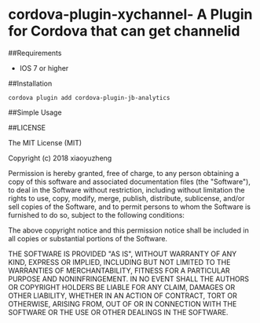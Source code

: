 # cordova-plugin-xychannel- A Plugin for Cordova that can get channelid

##Requirements

 - IOS 7 or higher

##Installation

    cordova plugin add cordova-plugin-jb-analytics
    
##Simple Usage


  
##LICENSE

The MIT License (MIT)

Copyright (c) 2018 xiaoyuzheng

Permission is hereby granted, free of charge, to any person obtaining a copy of this software and associated documentation files (the "Software"), to deal in the Software without restriction, including without limitation the rights to use, copy, modify, merge, publish, distribute, sublicense, and/or sell copies of the Software, and to permit persons to whom the Software is furnished to do so, subject to the following conditions:

The above copyright notice and this permission notice shall be included in all copies or substantial portions of the Software.

THE SOFTWARE IS PROVIDED "AS IS", WITHOUT WARRANTY OF ANY KIND, EXPRESS OR IMPLIED, INCLUDING BUT NOT LIMITED TO THE WARRANTIES OF MERCHANTABILITY, FITNESS FOR A PARTICULAR PURPOSE AND NONINFRINGEMENT. IN NO EVENT SHALL THE AUTHORS OR COPYRIGHT HOLDERS BE LIABLE FOR ANY CLAIM, DAMAGES OR OTHER LIABILITY, WHETHER IN AN ACTION OF CONTRACT, TORT OR OTHERWISE, ARISING FROM, OUT OF OR IN CONNECTION WITH THE SOFTWARE OR THE USE OR OTHER DEALINGS IN THE SOFTWARE.


   
 

    
    
